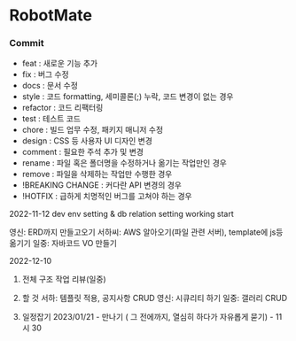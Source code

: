 # RobotMate

### Commit
- feat : 새로운 기능 추가
- fix : 버그 수정
- docs : 문서 수정
- style : 코드 formatting, 세미콜론(;) 누락, 코드 변경이 없는 경우
- refactor : 코드 리팩터링
- test : 테스트 코드 
- chore : 빌드 업무 수정, 패키지 매니저 수정
- design : CSS 등 사용자 UI 디자인 변경
- comment : 필요한 주석 추가 및 변경
- rename : 파일 혹은 폴더명을 수정하거나 옮기는 작업만인 경우
- remove : 파일을 삭제하는 작업만 수행한 경우
- !BREAKING CHANGE : 커다란 API 변경의 경우
- !HOTFIX : 급하게 치명적인 버그를 고쳐야 하는 경우

2022-11-12 dev env setting & db relation setting working start 

영신: ERD까지 만들고오기
서하씨: AWS 알아오기(파일 관련 서버), template에 js등 옮기기
일중: 자바코드 VO 만들기

2022-12-10

1. 전체 구조 작업 리뷰(일중)

2. 할 것
   서하: 템플릿 적용, 공지사항 CRUD 
   영신: 시큐리티 하기 
   일중: 갤러리 CRUD 
 
3. 일정잡기
   2023/01/21 - 만나기 ( 그 전에까지, 열심히 하다가 자유롭게 묻기)  - 11시 30
   
  
